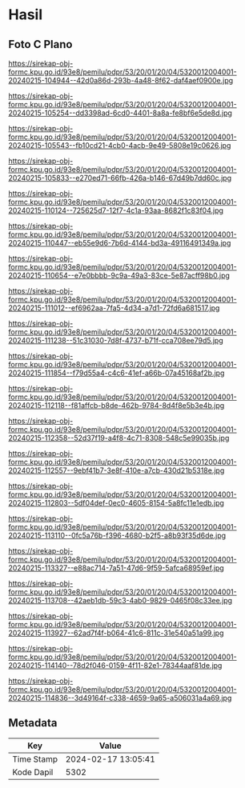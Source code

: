# Hasil

## Foto C Plano

https://sirekap-obj-formc.kpu.go.id/93e8/pemilu/pdpr/53/20/01/20/04/5320012004001-20240215-104944--42d0a86d-293b-4a48-8f62-daf4aef0900e.jpg

https://sirekap-obj-formc.kpu.go.id/93e8/pemilu/pdpr/53/20/01/20/04/5320012004001-20240215-105254--dd3398ad-6cd0-4401-8a8a-fe8bf6e5de8d.jpg

https://sirekap-obj-formc.kpu.go.id/93e8/pemilu/pdpr/53/20/01/20/04/5320012004001-20240215-105543--fb10cd21-4cb0-4acb-9e49-5808e19c0626.jpg

https://sirekap-obj-formc.kpu.go.id/93e8/pemilu/pdpr/53/20/01/20/04/5320012004001-20240215-105833--e270ed71-66fb-426a-b146-67d49b7dd60c.jpg

https://sirekap-obj-formc.kpu.go.id/93e8/pemilu/pdpr/53/20/01/20/04/5320012004001-20240215-110124--725625d7-12f7-4c1a-93aa-8682f1c83f04.jpg

https://sirekap-obj-formc.kpu.go.id/93e8/pemilu/pdpr/53/20/01/20/04/5320012004001-20240215-110447--eb55e9d6-7b6d-4144-bd3a-49116491349a.jpg

https://sirekap-obj-formc.kpu.go.id/93e8/pemilu/pdpr/53/20/01/20/04/5320012004001-20240215-110654--e7e0bbbb-9c9a-49a3-83ce-5e87acff98b0.jpg

https://sirekap-obj-formc.kpu.go.id/93e8/pemilu/pdpr/53/20/01/20/04/5320012004001-20240215-111012--ef6962aa-7fa5-4d34-a7d1-72fd6a681517.jpg

https://sirekap-obj-formc.kpu.go.id/93e8/pemilu/pdpr/53/20/01/20/04/5320012004001-20240215-111238--51c31030-7d8f-4737-b71f-cca708ee79d5.jpg

https://sirekap-obj-formc.kpu.go.id/93e8/pemilu/pdpr/53/20/01/20/04/5320012004001-20240215-111854--f79d55a4-c4c6-41ef-a66b-07a45168af2b.jpg

https://sirekap-obj-formc.kpu.go.id/93e8/pemilu/pdpr/53/20/01/20/04/5320012004001-20240215-112118--f81affcb-b8de-462b-9784-8d4f8e5b3e4b.jpg

https://sirekap-obj-formc.kpu.go.id/93e8/pemilu/pdpr/53/20/01/20/04/5320012004001-20240215-112358--52d37f19-a4f8-4c71-8308-548c5e99035b.jpg

https://sirekap-obj-formc.kpu.go.id/93e8/pemilu/pdpr/53/20/01/20/04/5320012004001-20240215-112557--9ebf41b7-3e8f-410e-a7cb-430d21b5318e.jpg

https://sirekap-obj-formc.kpu.go.id/93e8/pemilu/pdpr/53/20/01/20/04/5320012004001-20240215-112803--5df04def-0ec0-4605-8154-5a8fc11e1edb.jpg

https://sirekap-obj-formc.kpu.go.id/93e8/pemilu/pdpr/53/20/01/20/04/5320012004001-20240215-113110--0fc5a76b-f396-4680-b2f5-a8b93f35d6de.jpg

https://sirekap-obj-formc.kpu.go.id/93e8/pemilu/pdpr/53/20/01/20/04/5320012004001-20240215-113327--e88ac714-7a51-47d6-9f59-5afca68959ef.jpg

https://sirekap-obj-formc.kpu.go.id/93e8/pemilu/pdpr/53/20/01/20/04/5320012004001-20240215-113708--42aeb1db-59c3-4ab0-9829-0465f08c33ee.jpg

https://sirekap-obj-formc.kpu.go.id/93e8/pemilu/pdpr/53/20/01/20/04/5320012004001-20240215-113927--62ad7f4f-b064-41c6-811c-31e540a51a99.jpg

https://sirekap-obj-formc.kpu.go.id/93e8/pemilu/pdpr/53/20/01/20/04/5320012004001-20240215-114140--78d2f046-0159-4f11-82e1-78344aaf81de.jpg

https://sirekap-obj-formc.kpu.go.id/93e8/pemilu/pdpr/53/20/01/20/04/5320012004001-20240215-114836--3d49164f-c338-4659-9a65-a506031a4a69.jpg


## Metadata

| Key        | Value               |
| ---------- | ------------------- |
| Time Stamp | 2024-02-17 13:05:41 |
| Kode Dapil | 5302                |



